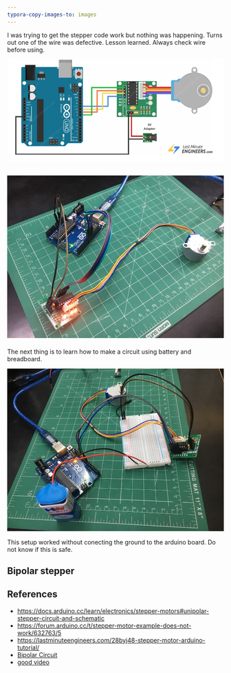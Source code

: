 ```yaml
---
typora-copy-images-to: images
---
```


I was trying to get the stepper code work but nothing was happening. Turns out one of the wire was defective. Lesson learned. Always check wire before using.

![image-20220320164709318](images/image-20220320164709318.png)

## ![IMG_1189](images/IMG_1189.JPG)

The next thing is to learn how to make a circuit using battery and breadboard.

![IMG_1191](images/IMG_1191.JPG)

This setup worked without conecting the ground to the arduino board. Do not know if this is safe.

## Bipolar stepper



## References

- https://docs.arduino.cc/learn/electronics/stepper-motors#unipolar-stepper-circuit-and-schematic
- https://forum.arduino.cc/t/stepper-motor-example-does-not-work/632763/5
- https://lastminuteengineers.com/28byj48-stepper-motor-arduino-tutorial/
- [Bipolar Circuit](https://circuitmagic.com/arduino/how-to-run-a-stepper-motor-with-an-arduino-l293d-ic/)
- [good video](https://www.youtube.com/watch?v=hZNF7tAJmfk&t=49s)